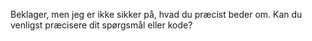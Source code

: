 Beklager, men jeg er ikke sikker på, hvad du præcist beder om. Kan du venligst præcisere dit spørgsmål eller kode?